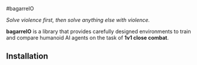 #bagarreIO

_Solve violence first, then solve anything else with violence._

**bagarreIO** is a library that provides carefully designed environments to train and compare humanoid AI agents on the task of **1v1 close combat**.

## Installation



